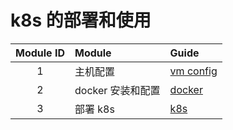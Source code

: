 # k8s 的部署和使用

| Module ID | Module       | Guide                                   |
|:---------:|:-------------|:----------------------------------------|
|     1     | 主机配置         | [vm config](1-vm%20config/vm-config.md) |
|     2     | docker 安装和配置 | [docker](2-docker/docker-install.md)    |
|     3     | 部署 k8s       | [k8s](3-k8s_install/README.md)          |

